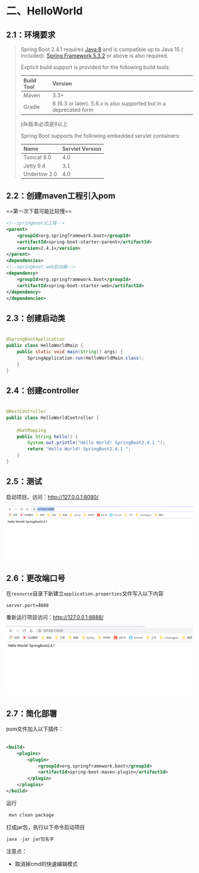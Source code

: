 # 二、HelloWorld

## 2.1：环境要求

> Spring Boot 2.4.1 requires [Java 8]() and is compatible up to Java 15 (
> included). [Spring Framework 5.3.2](https://docs.spring.io/spring/docs/5.3.2/reference/html/) or above is also
> required.
>
> Explicit build support is provided for the following build tools:
>
> | Build Tool | Version                                                      |
> | :--------- | :----------------------------------------------------------- |
> | Maven      | 3.3+                                                         |
> | Gradle     | 6 (6.3 or later). 5.6.x is also supported but in a deprecated form |
>
> jdk版本必须是8以上
>
> Spring Boot supports the following embedded servlet containers:
>
> | Name         | Servlet Version |
> | :----------- | :-------------- |
> | Tomcat 9.0   | 4.0             |
> | Jetty 9.4    | 3.1             |
> | Undertow 2.0 | 4.0             |

## 2.2：创建maven工程引入pom

==第一次下载可能比较慢==

```xml
<!--springboot父工程-->
<parent>
    <groupId>org.springframework.boot</groupId>
    <artifactId>spring-boot-starter-parent</artifactId>
    <version>2.4.1</version>
</parent>
<dependencies>
<!--springboot web启动器-->
<dependency>
    <groupId>org.springframework.boot</groupId>
    <artifactId>spring-boot-starter-web</artifactId>
</dependency>
</dependencies>
```

## 2.3：创建启动类

```java

@SpringBootApplication
public class HelloWorldMain {
    public static void main(String[] args) {
        SpringApplication.run(HelloWorldMain.class);
    }
}
```

## 2.4：创建controller

```java

@RestController
public class HelloWorldController {

    @GetMapping
    public String hello() {
        System.out.println("Hello World! SpringBoot2.4.1 ");
        return "Hello World! SpringBoot2.4.1 ";
    }
}
```

## 2.5：测试

启动项目，访问：http://127.0.0.1:8080/



<img src="./images/image-20210113215340299.png" alt="image-20210113215340299" style="zoom:80%;" />

## 2.6：更改端口号

在`resource`目录下新建立`application.properties`文件写入以下内容

```properties
server.port=8888
```

重新运行项目访问：http://127.0.0.1:8888/



<img src="./images/image-20210113215633114.png" alt="image-20210113215633114" style="zoom:80%;" />

## 2.7：简化部署

pom文件加入以下插件：

```xml

<build>
    <plugins>
        <plugin>
            <groupId>org.springframework.boot</groupId>
            <artifactId>spring-boot-maven-plugin</artifactId>
        </plugin>
    </plugins>
</build>
```

运行

```powershell
 mvn clean package
```

打成jar包，执行以下命令启动项目

```powershell
java -jar jar包名字
```

注意点：

- 取消掉cmd的快速编辑模式


